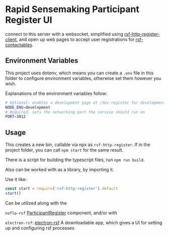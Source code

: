 # Rapid Sensemaking Participant Register UI

connect to this server with a websocket, simplified using [rsf-http-register-client](https://github.com/rapid-sensemaking-framework/rsf-http-register-client), and open up web pages to accept user registrations for [rsf-contactables](https://github.com/rapid-sensemaking-framework/rsf-contactable).

## Environment Variables

This project uses dotenv, which means you can create a `.env` file in this folder to configure environment variables, otherwise set them however you wish.

Explanations of the environment variables follow:

```bash
# Optional: enables a development page at /dev-register for development purposes
NODE_ENV=development
# Required: sets the networking port the service should run on
PORT=3012
```

## Usage

This creates a new bin, callable via npx as `rsf-http-register`.
If in the project folder, you can call `npm start` for the same result.

There is a script for building the typescript files, run `npm run build`.

Also can be worked with as a library, by importing it.

Use it like:

```js
const start = require('rsf-http-register').default
start()
```

Can be utilized along with the

`noflo-rsf` [ParticipantRegister](https://github.com/rapid-sensemaking-framework/noflo-rsf/blob/master/components/ParticipantRegister.js) component, and/or with

`electron-rsf`: [electron-rsf](https://github.com/rapid-sensemaking-framework/rsf-electron) A downloadable app, which gives a UI for setting up and configuring rsf processes
